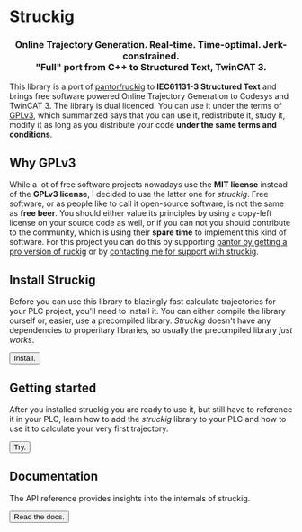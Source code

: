 # Struckig

<div align="center">
  <h3 align="center">
    Online Trajectory Generation. Real-time. Time-optimal. Jerk-constrained.<br/>
    "Full" port from C++ to Structured Text, TwinCAT 3.
  </h3>
</div>

This library is a port of [pantor/ruckig](https://github.com/pantor/ruckig) to **IEC61131-3 Structured Text** and brings free software powered Online Trajectory Generation to Codesys and TwinCAT 3. The library is dual licenced. You can use it under the terms of [GPLv3](https://www.gnu.org/licenses/gpl-3.0.en.html), which summarized says that you can use it, redistribute it, study it, modify it as long as you distribute your code **under the same terms and conditions**. 

## Why GPLv3

While a lot of free software projects nowadays use the **MIT license** instead of the **GPLv3 license**, I decided to use the latter one for *struckig*. Free software, or as people like to call it open-source software, is not the same as **free beer**. You should either value its principles by using a copy-left license on your source code as well, or if you can not you should contribute to the community, which is using their **spare time** to implement this kind of software. For this project you can do this by supporting [pantor by getting a pro version of ruckig](https://ruckig.com/) or by [contacting me for support with struckig](mailto:stefan@besler.me).

## Install Struckig

Before you can use this library to blazingly fast calculate trajectories for your PLC project, you'll need to install it. You can either compile the library ourself or, easier, use a precompiled library. *Struckig* doesn't have any dependencies to properitary libraries, so usually the precompiled library *just works*.

<button onClick="location.href='userguide/installation.html'" type="button">Install.</button>

## Getting started

After you installed struckig you are ready to use it, but still have to reference it in your PLC, learn how to add the *struckig* library to your PLC and how to use it to calculate your very first trajectory.

<button onClick="location.href='userguide/installation.html'" type="button">Try.</button>

## Documentation

The API reference provides insights into the internals of struckig.

<button onClick="location.href='reference/Struckig/Constants.html'" type="button">Read the docs.</button>
